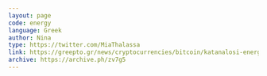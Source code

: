 ```yaml
---
layout: page
code: energy
language: Greek
author: Nina
type: https://twitter.com/MiaThalassa
link: https://greepto.gr/news/cryptocurrencies/bitcoin/katanalosi-energeias-bitcoin/
archive: https://archive.ph/zv7g5
---
```

